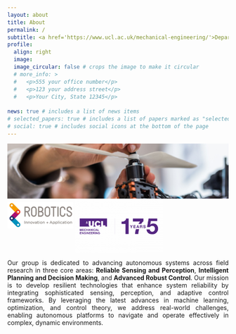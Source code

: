 ```yaml
---
layout: about
title: About
permalink: /
subtitle: <a href='https://www.ucl.ac.uk/mechanical-engineering/'>Department of Mechanical Engineering</a> #. Address. Contacts. Moto. Etc.
profile:
  align: right
  image: 
  image_circular: false # crops the image to make it circular
  # more_info: >
  #   <p>555 your office number</p>
  #   <p>123 your address street</p>
  #   <p>Your City, State 12345</p>

news: true # includes a list of news items
# selected_papers: true # includes a list of papers marked as "selected={true}"
# social: true # includes social icons at the bottom of the page
---
```



<img src= "assets/img/landingpage/meriem-drone.jpeg" alt="Meriem Ben Miled and Drone" style="max-width: 100%; height: auto; vertical-align: middle display: banner;">
<img src= "assets/img/landingpage/roboticsailogo.png" alt="Robotics and Innovation Logo" width= 150 style="display: inline;">  <img src= "assets/img/landingpage/ucl_mech_175_horiz_purple.png" alt="UCL" width= 200 style="vertical-align: middle; display: inline;">

<p style="text-align: justify;">
Our group is dedicated to advancing autonomous systems across field research in three core areas: <b>Reliable Sensing and Perception</b>, <b>Intelligent Planning and Decision Making</b>, and <b>Advanced Robust Control</b>. Our mission is to develop resilient technologies that enhance system reliability by integrating sophisticated sensing, perception, and adaptive control frameworks. By leveraging the latest advances in machine learning, optimization, and control theory, we address real-world challenges, enabling autonomous platforms to navigate and operate effectively in complex, dynamic environments.
</p>

<!-- Write your biography here. Tell the world about yourself. Link to your favorite [subreddit](http://reddit.com). You can put a picture in, too. The code is already in, just name your picture `prof_pic.jpg` and put it in the `img/` folder.

Put your address / P.O. box / other info right below your picture. You can also disable any of these elements by editing `profile` property of the YAML header of your `_pages/about.md`. Edit `_bibliography/papers.bib` and Jekyll will render your [publications page](/al-folio/publications/) automatically.

Link to your social media connections, too. This theme is set up to use [Font Awesome icons](https://fontawesome.com/) and [Academicons](https://jpswalsh.github.io/academicons/), like the ones below. Add your Facebook, Twitter, LinkedIn, Google Scholar, or just disable all of them. -->
